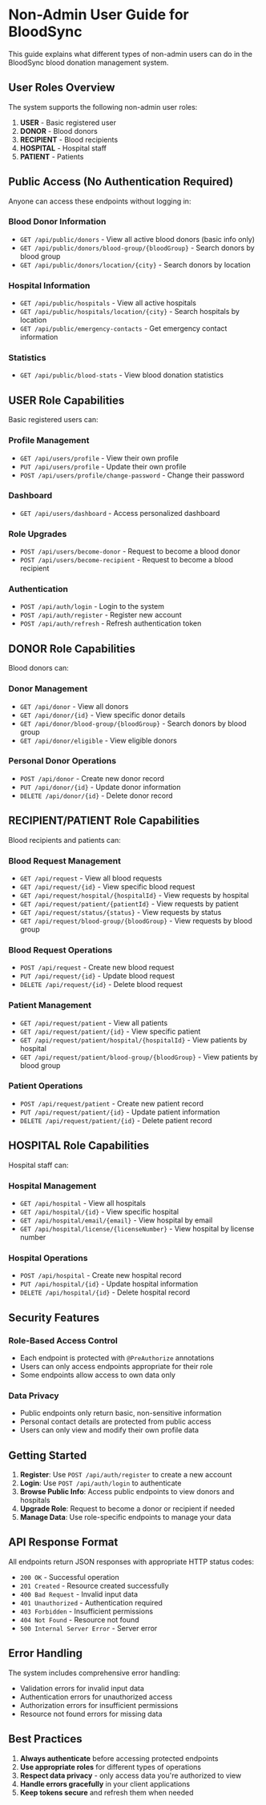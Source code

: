 # Non-Admin User Guide for BloodSync

This guide explains what different types of non-admin users can do in the BloodSync blood donation management system.

## User Roles Overview

The system supports the following non-admin user roles:

1. **USER** - Basic registered user
2. **DONOR** - Blood donors
3. **RECIPIENT** - Blood recipients
4. **HOSPITAL** - Hospital staff
5. **PATIENT** - Patients

## Public Access (No Authentication Required)

Anyone can access these endpoints without logging in:

### Blood Donor Information
- `GET /api/public/donors` - View all active blood donors (basic info only)
- `GET /api/public/donors/blood-group/{bloodGroup}` - Search donors by blood group
- `GET /api/public/donors/location/{city}` - Search donors by location

### Hospital Information
- `GET /api/public/hospitals` - View all active hospitals
- `GET /api/public/hospitals/location/{city}` - Search hospitals by location
- `GET /api/public/emergency-contacts` - Get emergency contact information

### Statistics
- `GET /api/public/blood-stats` - View blood donation statistics

## USER Role Capabilities

Basic registered users can:

### Profile Management
- `GET /api/users/profile` - View their own profile
- `PUT /api/users/profile` - Update their own profile
- `POST /api/users/profile/change-password` - Change their password

### Dashboard
- `GET /api/users/dashboard` - Access personalized dashboard

### Role Upgrades
- `POST /api/users/become-donor` - Request to become a blood donor
- `POST /api/users/become-recipient` - Request to become a blood recipient

### Authentication
- `POST /api/auth/login` - Login to the system
- `POST /api/auth/register` - Register new account
- `POST /api/auth/refresh` - Refresh authentication token

## DONOR Role Capabilities

Blood donors can:

### Donor Management
- `GET /api/donor` - View all donors
- `GET /api/donor/{id}` - View specific donor details
- `GET /api/donor/blood-group/{bloodGroup}` - Search donors by blood group
- `GET /api/donor/eligible` - View eligible donors

### Personal Donor Operations
- `POST /api/donor` - Create new donor record
- `PUT /api/donor/{id}` - Update donor information
- `DELETE /api/donor/{id}` - Delete donor record

## RECIPIENT/PATIENT Role Capabilities

Blood recipients and patients can:

### Blood Request Management
- `GET /api/request` - View all blood requests
- `GET /api/request/{id}` - View specific blood request
- `GET /api/request/hospital/{hospitalId}` - View requests by hospital
- `GET /api/request/patient/{patientId}` - View requests by patient
- `GET /api/request/status/{status}` - View requests by status
- `GET /api/request/blood-group/{bloodGroup}` - View requests by blood group

### Blood Request Operations
- `POST /api/request` - Create new blood request
- `PUT /api/request/{id}` - Update blood request
- `DELETE /api/request/{id}` - Delete blood request

### Patient Management
- `GET /api/request/patient` - View all patients
- `GET /api/request/patient/{id}` - View specific patient
- `GET /api/request/patient/hospital/{hospitalId}` - View patients by hospital
- `GET /api/request/patient/blood-group/{bloodGroup}` - View patients by blood group

### Patient Operations
- `POST /api/request/patient` - Create new patient record
- `PUT /api/request/patient/{id}` - Update patient information
- `DELETE /api/request/patient/{id}` - Delete patient record

## HOSPITAL Role Capabilities

Hospital staff can:

### Hospital Management
- `GET /api/hospital` - View all hospitals
- `GET /api/hospital/{id}` - View specific hospital
- `GET /api/hospital/email/{email}` - View hospital by email
- `GET /api/hospital/license/{licenseNumber}` - View hospital by license number

### Hospital Operations
- `POST /api/hospital` - Create new hospital record
- `PUT /api/hospital/{id}` - Update hospital information
- `DELETE /api/hospital/{id}` - Delete hospital record

## Security Features

### Role-Based Access Control
- Each endpoint is protected with `@PreAuthorize` annotations
- Users can only access endpoints appropriate for their role
- Some endpoints allow access to own data only

### Data Privacy
- Public endpoints only return basic, non-sensitive information
- Personal contact details are protected from public access
- Users can only view and modify their own profile data

## Getting Started

1. **Register**: Use `POST /api/auth/register` to create a new account
2. **Login**: Use `POST /api/auth/login` to authenticate
3. **Browse Public Info**: Access public endpoints to view donors and hospitals
4. **Upgrade Role**: Request to become a donor or recipient if needed
5. **Manage Data**: Use role-specific endpoints to manage your data

## API Response Format

All endpoints return JSON responses with appropriate HTTP status codes:
- `200 OK` - Successful operation
- `201 Created` - Resource created successfully
- `400 Bad Request` - Invalid input data
- `401 Unauthorized` - Authentication required
- `403 Forbidden` - Insufficient permissions
- `404 Not Found` - Resource not found
- `500 Internal Server Error` - Server error

## Error Handling

The system includes comprehensive error handling:
- Validation errors for invalid input data
- Authentication errors for unauthorized access
- Authorization errors for insufficient permissions
- Resource not found errors for missing data

## Best Practices

1. **Always authenticate** before accessing protected endpoints
2. **Use appropriate roles** for different types of operations
3. **Respect data privacy** - only access data you're authorized to view
4. **Handle errors gracefully** in your client applications
5. **Keep tokens secure** and refresh them when needed 